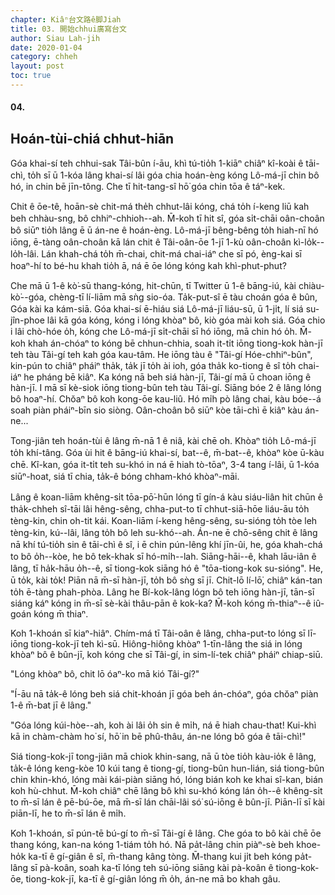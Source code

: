 ```yaml
---
chapter: Kiâⁿ台文路ê脚Jiah
title: 03. 開始chhui廣寫台文
author: Siau Lah-jih
date: 2020-01-04
category: chheh
layout: post
toc: true
---
```


#### 04.
## Hoán-tùi-chiá chhut-hiān

Góa khai-sí teh chhui-sak Tâi-bûn í-āu, khì tú-tio̍h 1-kiāⁿ chiâⁿ kî-koài ê tāi-chì, to̍h sī ū 1-kóa lâng khai-sí lâi góa chia hoán-èng kóng Lô-má-jī chin bô hó, in chin bē jīn-tông. Che tī hit-tang-sî hō͘ góa chin tōa ê táⁿ-kek.

Chit ê ōe-tê, hoān-sè chit-má the̍h chhut-lâi kóng, chá to̍h í-keng liū kah beh chhàu-sng, bô chhiⁿ-chhioh--ah. M̄-koh tī hit sî, góa si̍t-chāi oân-choân bô siūⁿ tio̍h lâng ē ū án-ne ê hoán-èng. Lô-má-jī bêng-bêng to̍h hiah-nī hó iōng, ē-tàng oân-choân kā lán chit ê Tâi-oân-ōe 1-jī 1-kù oân-choân kì-lo̍k--lo̍h-lâi. Lán khah-chá to̍h m̄-chai, chit-má chai-iáⁿ che sī pó, èng-kai sī hoaⁿ-hí to bé-hu khah tio̍h ā, ná ē ōe lóng kóng kah khì-phut-phut?

Che mā ū 1-ê kò͘-sū thang-kóng, hit-chūn, tī Twitter ū 1-ê bāng-iú, kài chiàu-kò͘--góa, chèng-tī lí-liām mā sǹg sio-óa. Ta̍k-put-sî ē tàu choán góa ê bûn, Góa kài ka kám-siā. Góa khai-sí ē-hiáu siá Lô-má-jī liáu-sū, ū 1-ji̍t, lí siá su-jîn-phoe lâi kā góa kóng, kóng i lóng khòaⁿ bô, kiò góa mài koh siá. Góa chio i lâi chò-hóe o̍h, kóng che Lô-má-jī si̍t-chāi sī hó iōng, mā chin hó o̍h. M̄-koh khah án-chóaⁿ to kóng bē chhun-chhia, soah it-ti̍t iōng tiong-kok hàn-jī teh tàu Tâi-gí teh kah góa kau-tâm. He iōng tàu ê "Tâi-gí Hóe-chhiⁿ-bûn", kin-pún to chiâⁿ pháiⁿ tha̍k, ta̍k jī to̍h ài ioh, góa tha̍k ko-tiong ê sî to̍h chai-iáⁿ he pháng bē kiâⁿ. Ka kóng nā beh siá hàn-jī, Tâi-gí mā ū choan iōng ê hàn-jī. I mā sī kè-siok iōng tiong-bûn teh tàu Tâi-gí. Siāng bóe 2 ê lâng lóng bô hoaⁿ-hí. Chŏaⁿ bô koh kong-ōe kau-liû. Hó mi̍h pò lâng chai, kàu bóe--á soah piàn pháiⁿ-bīn sio siòng. Oân-choân bô siūⁿ kòe tāi-chì ē kiâⁿ kàu án-ne...

Tong-jiân teh hoán-tùi ê lâng m̄-nā 1 ê niâ, kài chē o͘h. Khòaⁿ tio̍h Lô-má-jī to̍h khí-tâng. Góa ùi hit ê bāng-iú khai-sí, bat--ê, m̄-bat--ê, khòaⁿ kòe ū-kàu chē. Kî-kan, góa it-ti̍t teh su-khó in ná ē hiah tò-tōaⁿ, 3-4 tang í-lâi, ū 1-kóa siūⁿ-hoat, siá tī chia, ta̍k-ê bóng chham-khó khòaⁿ-māi.

Lâng ê koan-liām khêng-si̍t tōa-pō͘-hūn lóng tī gín-á kàu siáu-liân hit chūn ê tha̍k-chheh sî-tāi lâi hêng-sêng, chha-put-to tī chhut-siā-hōe liáu-āu to̍h tèng-kin, chin oh-tit kái. Koan-liām í-keng hêng-sêng, su-sióng to̍h tòe leh tèng-kin, kú--lâi, lâng to̍h bô leh su-khó--ah. Án-ne ē chō-sêng chit ê lâng nā khí tú-tio̍h sin ê tāi-chì ê sî, i ē chin pún-lêng khí jīn-ûi, he, góa khah-chá to bô o̍h--kòe, he bô tek-khak sī hó-mi̍h--lah. Siāng-hāi--ê, khah lāu-iân ê lâng, tī ha̍k-hāu o̍h--ê, sī tiong-kok siāng hó ê "tōa-tiong-kok su-sióng". He, ū to̍k, kài to̍k! Piān nā m̄-sī hàn-jī, to̍h bô sǹg sī jī. Chit-lō lí-lō͘, chiâⁿ kán-tan to̍h ē-tàng phah-phòa. Lâng he Bí-kok-lâng lógn bô teh iōng hàn-jī, tān-sī siáng káⁿ kóng in m̄-sī sè-kài thâu-pān ê kok-ka? M̄-koh kóng m̄-thiaⁿ--ê iû-goán kóng m̄ thiaⁿ.

Koh 1-khoán sī kiaⁿ-hiâⁿ. Chím-má tī Tâi-oân ê lâng, chha-put-to lóng sī lī-iōng tiong-kok-jī teh kì-sū. Hiông-hiông khòaⁿ 1-tīn-lâng the siá in lóng khòaⁿ bô ê bûn-jī, koh kóng che sī Tâi-gí, in sim-lí-tek chiâⁿ pháiⁿ chiap-siū. 

"Lóng khòaⁿ bô, chit lō óaⁿ-ko mā kió Tâi-gí?"

"Í-āu nā ta̍k-ê lóng beh siá chit-khoán jī góa beh án-chóaⁿ, góa chŏaⁿ piàn 1-ê m̄-bat jī ê lâng."

"Góa lóng kúi-hòe--ah, koh ài lâi o̍h sin ê mi̍h, ná ē hiah chau-that! Kui-khì kā in chàm-chàm ho͘ sí, hō͘ in bē phû-thâu, án-ne lóng bô góa ê tāi-chì!"

Siá tiong-kok-jī tong-jiân mā chiok khin-sang, nā ū tòe tio̍h kàu-io̍k ê lâng, ta̍k-ê lóng keng-kòe 10 kúi tang ê tiong-gí, tiong-bûn hun-lián, siá tiong-bûn chin khin-khó, lóng mài kái-piàn siāng hó, lóng bián koh ke khai sî-kan, bián koh hù-chhut. M̄-koh chiâⁿ chē lâng bô khì su-khó kóng lán o̍h--ê khêng-si̍t to m̄-sī lán ê pē-bú-ōe, mā m̄-sī lán chāi-lâi só͘ sú-iōng ê bûn-jī. Piān-lī sī kài piān-lī, he to m̄-sī lán ê mi̍h.

Koh 1-khoán, sī pún-tē bú-gí to m̄-sī Tâi-gí ê lâng. Che góa to bô kài chē ōe thang kóng, kan-na kóng 1-tiám to̍h hó. Nā pa̍t-lâng chin piàⁿ-sè beh khoe-ho̍k ka-tī ê gí-giân ê sî, m̄-thang kâng tòng. M̄-thang kui ji̍t beh kóng pa̍t-lâng sī pà-koân, soah ka-tī lóng teh sú-iōng siāng kài pà-koân ê tiong-kok-ōe, tiong-kok-jī, ka-tī ê gí-giân lóng m̄ o̍h, án-ne mā bo khah gâu.



